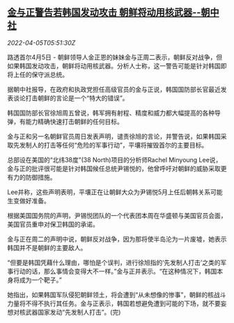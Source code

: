 <!--1649138462000-->
[金与正警告若韩国发动攻击 朝鲜将动用核武器--朝中社](https://cn.reuters.com/article/north-korea-kim-nuclear-warning-0405-idCNKCS2LX0C9)
------

<div><i>2022-04-05T05:51:30Z</i></div><p>路透首尔4月5日 - 朝鲜领导人金正恩的妹妹金与正周二表示，朝鲜反对战争，但如果韩国发动攻击，朝鲜将动用核武器。分析人士称，这一警告可能是针对韩国即将上任的保守派总统。</p><p>据朝中社报导，在政府和执政党担任高级官员的金与正说，韩国国防部长官最近发表谈论打击朝鲜的言论是一个“特大的错误”。</p><p>韩国国防部长官徐旭周五曾说，韩军拥有射程、精度和威力都大幅提高的各种导弹，有能力精确快速打击朝鲜的任何目标。</p><p>金与正和另一名朝鲜官员周日发表声明，谴责徐旭的言论，并警告说，如果韩国采取先发制人的打击等任何“危险的军事行动”，平壤将摧毁首尔的主要目标。</p><p>总部设在美国的“北纬38度”(38 North)项目的分析师Rachel Minyoung Lee说，金与正的批评很可能是针对韩国候任总统尹锡悦的，他曾呼吁对朝鲜的威胁采取更有力的防御措施。</p><p>Lee并称，这些声明表明，平壤正在让朝鲜大众为尹锡悦5月上任后朝韩关系可能生变做好准备。</p><p>根据美国国务院的声明，尹锡悦团队的一个代表团本周在华盛顿与美国官员会面，美国官员重申对保卫韩国的承诺。</p><p>金与正在周二的声明中说，朝鲜反对战争，因为那将使半岛沦为一片废墟，她表示韩国并不是朝鲜的主要敌人。</p><p>“但要是韩国凭藉什么理由，哪怕是个误判，进行徐旭指的‘先发制人打击’之类的军事行动的话，那么事情会变得大不一样。”金与正并表示。“在这种情况下，韩国本身将成为一个靶子。”</p><p>她指出，如果韩国军队侵犯朝鲜领土，将会遭到“从未想像的惨事”，朝鲜的核战斗力量将不得不执行其任务。金与正表示，韩国若想避免遭到可能的下场，就不要妄想对核武器国家发动“先发制人打击”。(完)</p>
